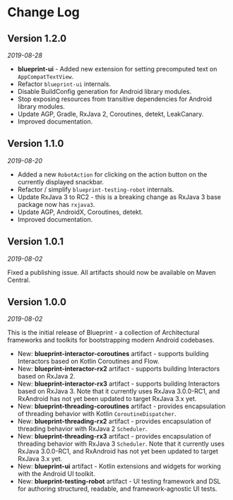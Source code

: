 # Change Log

## Version 1.2.0

_2019-08-28_

* **blueprint-ui** - Added new extension for setting precomputed text on `AppCompatTextView`.
* Refactor `blueprint-ui` internals.
* Disable BuildConfig generation for Android library modules.
* Stop exposing resources from transitive dependencies for Android library modules.
* Update AGP, Gradle, RxJava 2, Coroutines, detekt, LeakCanary.
* Improved documentation.

## Version 1.1.0

_2019-08-20_

* Added a new `RobotAction` for clicking on the action button on the currently displayed snackbar.
* Refactor / simplify `blueprint-testing-robot` internals.
* Update RxJava 3 to RC2 - this is a breaking change as RxJava 3 base package now has `rxjava3`.
* Update AGP, AndroidX, Coroutines, detekt.
* Improved documentation.

## Version 1.0.1

_2019-08-02_

Fixed a publishing issue. All artifacts should now be available on Maven Central.

## Version 1.0.0

_2019-08-02_

This is the initial release of Blueprint - a collection of Architectural frameworks and toolkits for bootstrapping modern Android codebases.

* New: **blueprint-interactor-coroutines** artifact - supports building Interactors based on Kotlin Coroutines and Flow.
* New: **blueprint-interactor-rx2** artifact - supports building Interactors based on RxJava 2.
* New: **blueprint-interactor-rx3** artifact - supports building Interactors based on RxJava 3. Note that it currently uses RxJava 3.0.0-RC1, and RxAndroid has not yet been updated to target RxJava 3.x yet.
* New: **blueprint-threading-coroutines** artifact - provides encapsulation of threading behavior with Kotlin `CoroutineDispatcher`.
* New: **blueprint-threading-rx2** artifact - provides encapsulation of threading behavior with RxJava 2 `Scheduler`.
* New: **blueprint-threading-rx3** artifact - provides encapsulation of threading behavior with RxJava 3 `Scheduler`. Note that it currently uses RxJava 3.0.0-RC1, and RxAndroid has not yet been updated to target RxJava 3.x yet.
* New: **blueprint-ui** artifact - Kotlin extensions and widgets for working with the Android UI toolkit.
* New: **blueprint-testing-robot** artifact - UI testing framework and DSL for authoring structured, readable, and framework-agnostic UI tests.
